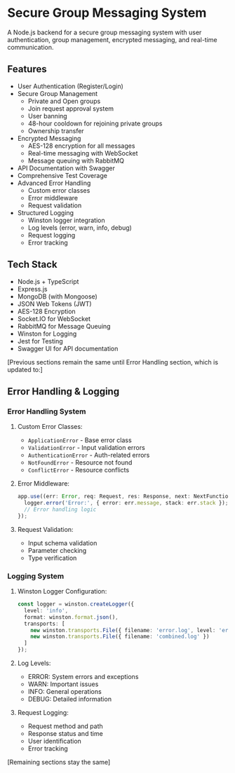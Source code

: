 # Secure Group Messaging System

A Node.js backend for a secure group messaging system with user authentication, group management, encrypted messaging, and real-time communication.

## Features

- User Authentication (Register/Login)
- Secure Group Management
    - Private and Open groups
    - Join request approval system
    - User banning
    - 48-hour cooldown for rejoining private groups
    - Ownership transfer
- Encrypted Messaging
    - AES-128 encryption for all messages
    - Real-time messaging with WebSocket
    - Message queuing with RabbitMQ
- API Documentation with Swagger
- Comprehensive Test Coverage
- Advanced Error Handling
    - Custom error classes
    - Error middleware
    - Request validation
- Structured Logging
    - Winston logger integration
    - Log levels (error, warn, info, debug)
    - Request logging
    - Error tracking

## Tech Stack

- Node.js + TypeScript
- Express.js
- MongoDB (with Mongoose)
- JSON Web Tokens (JWT)
- AES-128 Encryption
- Socket.IO for WebSocket
- RabbitMQ for Message Queuing
- Winston for Logging
- Jest for Testing
- Swagger UI for API documentation

[Previous sections remain the same until Error Handling section, which is updated to:]

## Error Handling & Logging

### Error Handling System

1. Custom Error Classes:
    - `ApplicationError` - Base error class
    - `ValidationError` - Input validation errors
    - `AuthenticationError` - Auth-related errors
    - `NotFoundError` - Resource not found
    - `ConflictError` - Resource conflicts

2. Error Middleware:
    ```typescript
    app.use((err: Error, req: Request, res: Response, next: NextFunction) => {
      logger.error('Error:', { error: err.message, stack: err.stack });
      // Error handling logic
    });
    ```

3. Request Validation:
    - Input schema validation
    - Parameter checking
    - Type verification

### Logging System

1. Winston Logger Configuration:
    ```typescript
    const logger = winston.createLogger({
      level: 'info',
      format: winston.format.json(),
      transports: [
        new winston.transports.File({ filename: 'error.log', level: 'error' }),
        new winston.transports.File({ filename: 'combined.log' })
      ]
    });
    ```

2. Log Levels:
    - ERROR: System errors and exceptions
    - WARN: Important issues
    - INFO: General operations
    - DEBUG: Detailed information

3. Request Logging:
    - Request method and path
    - Response status and time
    - User identification
    - Error tracking

[Remaining sections stay the same]
